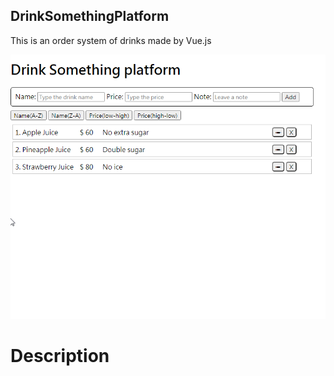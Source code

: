 DrinkSomethingPlatform
----------------------
This is an order system of drinks made by Vue.js

![gif](/art/drinkSomething.gif)

# Description
